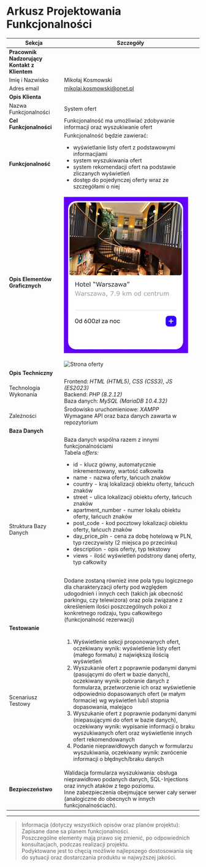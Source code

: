 # Arkusz Projektowania Funkcjonalności

| Sekcja                                       | Szczegóły                                                                                                                                                                                                                                                                                                                                                                                                                                                                                                                                                                                                                                                                                                                                                                                                                                                                                                                                                                                                                      |
| -------------------------------------------- | ------------------------------------------------------------------------------------------------------------------------------------------------------------------------------------------------------------------------------------------------------------------------------------------------------------------------------------------------------------------------------------------------------------------------------------------------------------------------------------------------------------------------------------------------------------------------------------------------------------------------------------------------------------------------------------------------------------------------------------------------------------------------------------------------------------------------------------------------------------------------------------------------------------------------------------------------------------------------------------------------------------------------------ |
| **Pracownik Nadzorujący Kontakt z Klientem** |                                                                                                                                                                                                                                                                                                                                                                                                                                                                                                                                                                                                                                                                                                                                                                                                                                                                                                                                                                                                                                |
| Imię i Nazwisko                              | Mikołaj Kosmowski                                                                                                                                                                                                                                                                                                                                                                                                                                                                                                                                                                                                                                                                                                                                                                                                                                                                                                                                                                                                              |
| Adres email                                  | mikolaj.kosmowski@onet.pl                                                                                                                                                                                                                                                                                                                                                                                                                                                                                                                                                                                                                                                                                                                                                                                                                                                                                                                                                                                                      |
| **Opis Klienta**                             |                                                                                                                                                                                                                                                                                                                                                                                                                                                                                                                                                                                                                                                                                                                                                                                                                                                                                                                                                                                                                                |
| Nazwa Funkcjonalności                        | System ofert                                                                                                                                                                                                                                                                                                                                                                                                                                                                                                                                                                                                                                                                                                                                                                                                                                                                                                                                                                                                                   |
| **Cel Funkcjonalności**                      | Funkcjonalność ma umożliwiać zdobywanie informacji oraz wyszukiwanie ofert                                                                                                                                                                                                                                                                                                                                                                                                                                                                                                                                                                                                                                                                                                                                                                                                                                                                                                                                                     |
| **Funkcjonalność**                           | Funkcjonalność będzie zawierać: <ul><li>wyświetlanie listy ofert z podstawowymi informacjiami</li><li>system wyszukiwania ofert</li><li>system rekomendacji ofert na podstawie zliczanych wyświetleń</li><li>dostęp do pojedynczej oferty wraz ze szczegółami o niej</li></ul>                                                                                                                                                                                                                                                                                                                                                                                                                                                                                                                                                                                                                                                                                                                                                 |
| **Opis Elementów Graficznych**               | ![Element z listy ofert](../resources/offer_small.png)<br><br>![Strona oferty](../resources/SZCZEGOLY.svg)                                                                                                                                                                                                                                                                                                                                                                                                                                                                                                                                                                                                                                                                                                                                                                                                                                                                                                                     |
| **Opis Techniczny**                          |                                                                                                                                                                                                                                                                                                                                                                                                                                                                                                                                                                                                                                                                                                                                                                                                                                                                                                                                                                                                                                |
| Technologia Wykonania                        | Frontend: _HTML (HTML5), CSS (CSS3), JS (ES2023)_<br>Backend: _PHP (8.2.12)_<br>Baza danych: _MySQL (MariaDB 10.4.32)_<br>                                                                                                                                                                                                                                                                                                                                                                                                                                                                                                                                                                                                                                                                                                                                                                                                                                                                                                                                               |
| Zależności                                   | Środowisko uruchomieniowe: _XAMPP_<br>Wymagane API oraz baza danych zawarta w repozytorium                                                                                                                                                                                                                                                                                                                                                                                                                                                                                                                                                                                                                                                                                                                                                                                                                                                                                                                                     |
| **Baza Danych**                              |                                                                                                                                                                                                                                                                                                                                                                                                                                                                                                                                                                                                                                                                                                                                                                                                                                                                                                                                                                                                                                |
| Struktura Bazy Danych                        | Baza danych wspólna razem z innymi funkcjonalnościami<br>Tabela _offers:_<br><ul><li>id - klucz gówny, automatycznie inkrementowany, wartość całkowita</li><li>name - nazwa oferty, łańcuch znaków </li><li>country - kraj lokalizacji obiektu oferty, łańcuch znaków</li><li>street - ulica lokalizacji obiektu oferty, łańcuch znaków</li><li>apartment_number - numer lokalu obiektu oferty, łańcuch znaków</li><li>post_code - kod pocztowy lokalizacji obiektu oferty, łańcuch znaków</li><li>day_price_pln - cena za dobę hotelową w PLN, typ rzeczywisty (2 miejsca po przecinku)</li><li>description - opis oferty, typ tekstowy</li><li>views - ilość wyświetleń podstrony danej oferty, typ całkowity</li></ul><br>Dodane zostaną również inne pola typu logicznego dla charakteryzacji oferty pod względem udogodnień i innych cech (takich jak obecność parkingu, czy telewizora) oraz pola związane z określeniem ilości poszczególnych pokoi z konkretnego rodzaju, typu całkowitego (funkcjonalność rezerwacji) |
| **Testowanie**                               |                                                                                                                                                                                                                                                                                                                                                                                                                                                                                                                                                                                                                                                                                                                                                                                                                                                                                                                                                                                                                                |
| Scenariusz Testowy                           | <ol><li>Wyświetlenie sekcji proponowanych ofert, oczekiwany wynik: wyświetlenie listy ofert (małego formatu) z największą ilością wyświetleń</li><li>Wyszukanie ofert z poprawnie podanymi danymi (pasującymi do ofert w bazie danych), oczekiwany wynik: pobranie danych z formularza, przetworzenie ich oraz wyświetlenie odpowiednio dopasowanych ofert (w małym formacie) wg wyświetleń lub/i stopnia dopasowania, malejąco</li><li>Wyszukanie ofert z poprawnie podanymi danymi (niepasującymi do ofert w bazie danych), oczekiwany wynik: wypisanie informacji o braku wyszukiwanych ofert oraz wyświetlenie innych ofert rekomendowanych</li><li>Podanie nieprawidłowych danych w formularzu wyszukiwania, oczekiwany wynik: zwrócenie informacji o błędnych/braku danych</li></ol>                                                                                                                                                                                                                                     |
| **Bezpieczeństwo**                           | Walidacja formularza wyszukiwania: obsługa nieprawidłowo podanych danych, SQL-Injections oraz innych ataków z tego poziomu.<br>Inne zabezpieczenia obejmujące serwer cały serwer (analogiczne do obecnych w innych funkcjonalnościach).                                                                                                                                                                                                                                                                                                                                                                                                                                                                                                                                                                                                                                                                                                                                                                                        |

---

> Informacja (dotyczy wszystkich opisów oraz planów projektu):<br>
> Zapisane dane sa planem funkcjonalności.<br>
> Poszczególne elementy mają prawo się zmienić, po odpowiednich konsultacjach, podczas realizacji projektu.<br>
> Podyktowane jest to chęcią możliwie najlepszego dostosowania się do sytuacji oraz dostarczania produktu w najwyższej jakości.<br>
